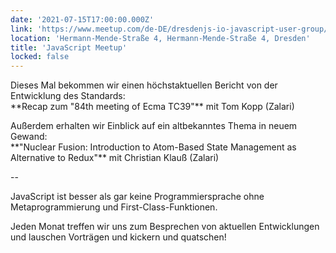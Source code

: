 ```yaml
---
date: '2021-07-15T17:00:00.000Z'
link: 'https://www.meetup.com/de-DE/dresdenjs-io-javascript-user-group/events/wwdfrqycckblb/'
location: 'Hermann-Mende-Straße 4, Hermann-Mende-Straße 4, Dresden'
title: 'JavaScript Meetup'
locked: false
---
```

Dieses Mal bekommen wir einen höchstaktuellen Bericht von der Entwicklung des Standards:  
\*\*Recap zum "84th meeting of Ecma TC39"\*\* mit Tom Kopp (Zalari)

Außerdem erhalten wir Einblick auf ein altbekanntes Thema in neuem Gewand:  
\*\*"Nuclear Fusion: Introduction to Atom-Based State Management as Alternative to Redux"\*\* mit Christian Klauß (Zalari)

\--

JavaScript ist besser als gar keine Programmiersprache ohne Metaprogrammierung und First-Class-Funktionen.

Jeden Monat treffen wir uns zum Besprechen von aktuellen Entwicklungen und lauschen Vorträgen und kickern und quatschen!
